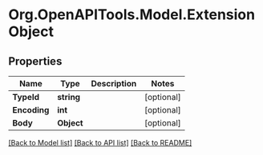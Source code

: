 # Org.OpenAPITools.Model.ExtensionObject

## Properties

Name | Type | Description | Notes
------------ | ------------- | ------------- | -------------
**TypeId** | **string** |  | [optional] 
**Encoding** | **int** |  | [optional] 
**Body** | **Object** |  | [optional] 

[[Back to Model list]](../README.md#documentation-for-models) [[Back to API list]](../README.md#documentation-for-api-endpoints) [[Back to README]](../README.md)

